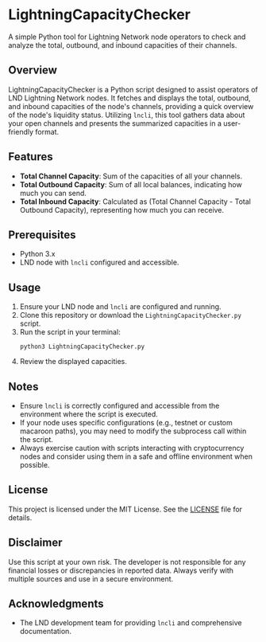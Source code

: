 
# LightningCapacityChecker

A simple Python tool for Lightning Network node operators to check and analyze the total, outbound, and inbound capacities of their channels.

## Overview

LightningCapacityChecker is a Python script designed to assist operators of LND Lightning Network nodes. It fetches and displays the total, outbound, and inbound capacities of the node's channels, providing a quick overview of the node's liquidity status. Utilizing `lncli`, this tool gathers data about your open channels and presents the summarized capacities in a user-friendly format.

## Features

- **Total Channel Capacity**: Sum of the capacities of all your channels.
- **Total Outbound Capacity**: Sum of all local balances, indicating how much you can send.
- **Total Inbound Capacity**: Calculated as (Total Channel Capacity - Total Outbound Capacity), representing how much you can receive.

## Prerequisites

- Python 3.x
- LND node with `lncli` configured and accessible.

## Usage

1. Ensure your LND node and `lncli` are configured and running.
2. Clone this repository or download the `LightningCapacityChecker.py` script.
3. Run the script in your terminal:
   ```shell
   python3 LightningCapacityChecker.py
   ```
4. Review the displayed capacities.

## Notes

- Ensure `lncli` is correctly configured and accessible from the environment where the script is executed.
- If your node uses specific configurations (e.g., testnet or custom macaroon paths), you may need to modify the subprocess call within the script.
- Always exercise caution with scripts interacting with cryptocurrency nodes and consider using them in a safe and offline environment when possible.

## License

This project is licensed under the MIT License. See the [LICENSE](LICENSE) file for details.

## Disclaimer

Use this script at your own risk. The developer is not responsible for any financial losses or discrepancies in reported data. Always verify with multiple sources and use in a secure environment.

## Acknowledgments

- The LND development team for providing `lncli` and comprehensive documentation.
